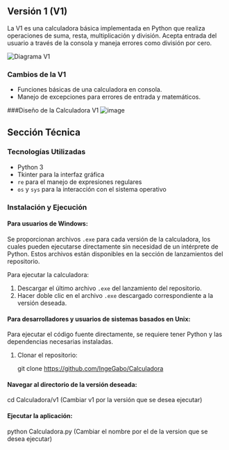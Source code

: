 ## Versión 1 (V1)

La V1 es una calculadora básica implementada en Python que realiza operaciones de suma, resta, multiplicación y división. Acepta entrada del usuario a través de la consola y maneja errores como división por cero.

![Diagrama V1](https://github.com/IngeGabo/Calculadora/assets/72628195/f1bb7d74-7b4b-4f62-a80b-4bfd479aa61d)


### Cambios de la V1

- Funciones básicas de una calculadora en consola.
- Manejo de excepciones para errores de entrada y matemáticos.

###Diseño de la Calculadora V1
![image](https://github.com/IngeGabo/Calculadora/assets/72628195/3681d756-3ef2-42f1-8d39-5370bc5be13f)
## Sección Técnica

### Tecnologías Utilizadas

- Python 3
- Tkinter para la interfaz gráfica
- `re` para el manejo de expresiones regulares
- `os` y `sys` para la interacción con el sistema operativo

### Instalación y Ejecución

#### Para usuarios de Windows:

Se proporcionan archivos `.exe` para cada versión de la calculadora, los cuales pueden ejecutarse directamente sin necesidad de un intérprete de Python. Estos archivos están disponibles en la sección de lanzamientos del repositorio.

Para ejecutar la calculadora:

1. Descargar el último archivo `.exe` del lanzamiento del repositorio.
2. Hacer doble clic en el archivo `.exe` descargado correspondiente a la versión deseada.

#### Para desarrolladores y usuarios de sistemas basados en Unix:

Para ejecutar el código fuente directamente, se requiere tener Python y las dependencias necesarias instaladas.

1. Clonar el repositorio:

   git clone https://github.com/IngeGabo/Calculadora

#### Navegar al directorio de la versión deseada:
cd Calculadora/v1   (Cambiar v1 por la versión que se desea ejecutar)

#### Ejecutar la aplicación:
python Calculadora.py (Cambiar el nombre por el de la version que se desea ejecutar)
